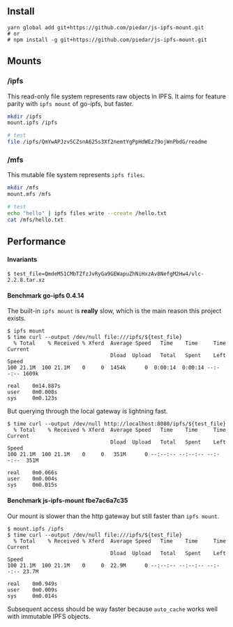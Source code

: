 
## Install

    yarn global add git+https://github.com/piedar/js-ipfs-mount.git
    # or
    # npm install -g git+https://github.com/piedar/js-ipfs-mount.git

## Mounts

### /ipfs

This read-only file system represents raw objects in IPFS.
It aims for feature parity with `ipfs mount` of go-ipfs, but faster.

```bash
mkdir /ipfs
mount.ipfs /ipfs

# test
file /ipfs/QmYwAPJzv5CZsnA625s3Xf2nemtYgPpHdWEz79ojWnPbdG/readme
```

### /mfs

This mutable file system represents `ipfs files`.

```bash
mkdir /mfs
mount.mfs /mfs

# test
echo "hello" | ipfs files write --create /hello.txt
cat /mfs/hello.txt
```

## Performance

#### Invariants

```
$ test_file=QmdeM51CMbTZfzJvRyGa9GEWapuZhNiHxzAv8NefgM2Hw4/vlc-2.2.8.tar.xz
```

#### Benchmark go-ipfs 0.4.14

The built-in `ipfs mount` is __really__ slow, which is the main reason this project exists.

```
$ ipfs mount
$ time curl --output /dev/null file:///ipfs/${test_file}
  % Total    % Received % Xferd  Average Speed   Time    Time     Time  Current
                                 Dload  Upload   Total   Spent    Left  Speed
100 21.1M  100 21.1M    0     0  1454k      0  0:00:14  0:00:14 --:--:-- 1609k

real    0m14.887s
user    0m0.008s
sys     0m0.123s
```

But querying through the local gateway is lightning fast.

```
$ time curl --output /dev/null http://localhost:8080/ipfs/${test_file}
  % Total    % Received % Xferd  Average Speed   Time    Time     Time  Current
                                 Dload  Upload   Total   Spent    Left  Speed
100 21.1M  100 21.1M    0     0   351M      0 --:--:-- --:--:-- --:--:--  351M

real    0m0.066s
user    0m0.004s
sys     0m0.015s
```

#### Benchmark js-ipfs-mount fbe7ac6a7c35

Our mount is slower than the http gateway but still faster than `ipfs mount`.

```
$ mount.ipfs /ipfs
$ time curl --output /dev/null file:///ipfs/${test_file}
  % Total    % Received % Xferd  Average Speed   Time    Time     Time  Current
                                 Dload  Upload   Total   Spent    Left  Speed
100 21.1M  100 21.1M    0     0  22.9M      0 --:--:-- --:--:-- --:--:-- 23.7M

real    0m0.949s
user    0m0.009s
sys     0m0.014s
```

Subsequent access should be way faster because `auto_cache` works well with immutable IPFS objects.
